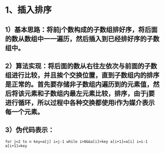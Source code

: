 # 1、插入排序
## 1）基本思路：将前j个数构成的子数组排好序，将后面的数从数组中一一遍历，然后插入到已经排好序的子数组中。
## 2）算法实现：将后面的数从右往左依次与前面的子数组进行比较，并且挨个交换位置，直到子数组内的排序是正常的。首先要存储非子数组内遍历到的元素值，然后将该元素和子数组内最左元素比较，排序，由于j要进行循环，所以过程中各种交换都使用i作为媒介表示每一个元素。
## 3）伪代码表示：
`for j=2 to n
	key=a[j]
	i=j-1
	while i>0&&a[i]>key
		a[i+1]=a[i]
		i=i-1
	a[i+1]=key`

